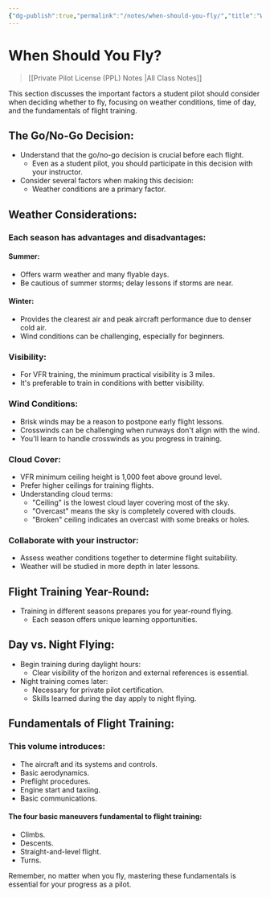 ```yaml
---
{"dg-publish":true,"permalink":"/notes/when-should-you-fly/","title":"When Should You Fly?","tags":["aviation","classnotes"]}
---
```


# When Should You Fly?
> [[Private Pilot License (PPL) Notes \|All Class Notes]]

This section discusses the important factors a student pilot should consider when deciding whether to fly, focusing on weather conditions, time of day, and the fundamentals of flight training.

## The Go/No-Go Decision:
- Understand that the go/no-go decision is crucial before each flight.
    - Even as a student pilot, you should participate in this decision with your instructor.
- Consider several factors when making this decision:
    - Weather conditions are a primary factor.

## Weather Considerations:

### Each season has advantages and disadvantages:
#### Summer:
- Offers warm weather and many flyable days.
- Be cautious of summer storms; delay lessons if storms are near.
#### Winter:
- Provides the clearest air and peak aircraft performance due to denser cold air.
- Wind conditions can be challenging, especially for beginners.
### Visibility:
- For VFR training, the minimum practical visibility is 3 miles.
- It's preferable to train in conditions with better visibility.
### Wind Conditions:
- Brisk winds may be a reason to postpone early flight lessons.
- Crosswinds can be challenging when runways don't align with the wind.
- You'll learn to handle crosswinds as you progress in training.
### Cloud Cover:
- VFR minimum ceiling height is 1,000 feet above ground level.
- Prefer higher ceilings for training flights.
- Understanding cloud terms:
	- "Ceiling" is the lowest cloud layer covering most of the sky.
	- "Overcast" means the sky is completely covered with clouds.
	- "Broken" ceiling indicates an overcast with some breaks or holes.
### Collaborate with your instructor:
- Assess weather conditions together to determine flight suitability.
- Weather will be studied in more depth in later lessons.

## Flight Training Year-Round:
- Training in different seasons prepares you for year-round flying.
    - Each season offers unique learning opportunities.

## Day vs. Night Flying:
- Begin training during daylight hours:
    - Clear visibility of the horizon and external references is essential.
- Night training comes later:
    - Necessary for private pilot certification.
    - Skills learned during the day apply to night flying.

## Fundamentals of Flight Training:
### This volume introduces:
- The aircraft and its systems and controls.
- Basic aerodynamics.
- Preflight procedures.
- Engine start and taxiing.
- Basic communications.
#### The four basic maneuvers fundamental to flight training:
- Climbs.
- Descents.
- Straight-and-level flight.
- Turns.

Remember, no matter when you fly, mastering these fundamentals is essential for your progress as a pilot.